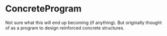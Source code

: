 # ConcreteProgram
Not sure what this will end up becoming (if anything). But originally thought of as a program to design reinforced concrete structures.
